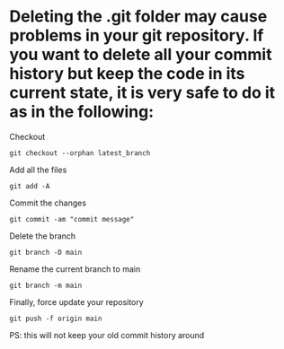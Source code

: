 # Deleting the .git folder may cause problems in your git repository. If you want to delete all your commit history but keep the code in its current state, it is very safe to do it as in the following:

Checkout
```
git checkout --orphan latest_branch
```
Add all the files
```
git add -A
```
Commit the changes
```
git commit -am "commit message"
```
Delete the branch
```
git branch -D main
```
Rename the current branch to main
```
git branch -m main
```
Finally, force update your repository
```
git push -f origin main
```
PS: this will not keep your old commit history around
